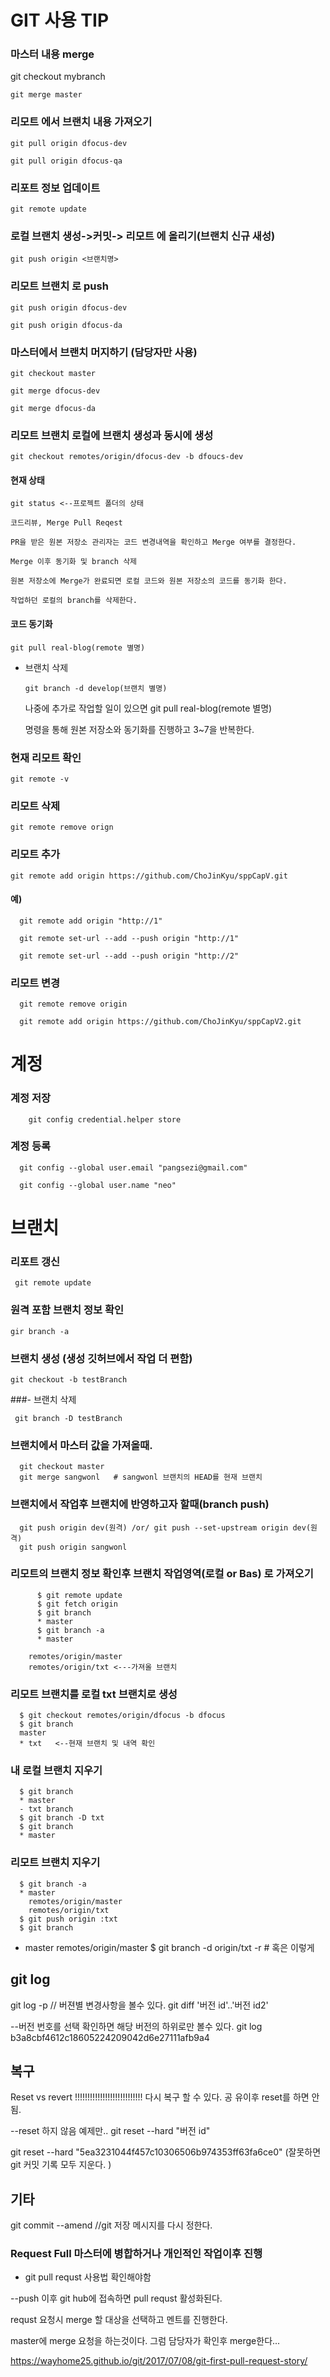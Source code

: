 # GIT 사용 TIP


### 마스터 내용 merge

  git checkout mybranch

    git merge master

### 리모트 에서 브랜치 내용 가져오기 

    git pull origin dfocus-dev

    git pull origin dfocus-qa

### 리포트 정보 업데이트 

    git remote update

### 로컬 브랜치 생성->커밋-> 리모트 에 올리기(브랜치 신규 새성)

    git push origin <브랜치명>

### 리모트 브랜치 로 push

    git push origin dfocus-dev

    git push origin dfocus-da

### 마스터에서 브랜치 머지하기 (담당자만 사용)

    git checkout master

    git merge dfocus-dev

    git merge dfocus-da

### 리모트 브랜치 로컬에 브랜치 생성과 동시에 생성

    git checkout remotes/origin/dfocus-dev -b dfoucs-dev


#### 현재 상태 

    git status <--프로젝트 폴더의 상태
  
    코드리뷰, Merge Pull Reqest

    PR을 받은 원본 저장소 관리자는 코드 변경내역을 확인하고 Merge 여부를 결정한다.

    Merge 이후 동기화 및 branch 삭제

    원본 저장소에 Merge가 완료되면 로컬 코드와 원본 저장소의 코드를 동기화 한다.

    작업하던 로컬의 branch를 삭제한다.

#### 코드 동기화
  
    git pull real-blog(remote 별명)

  - 브랜치 삭제
  
        git branch -d develop(브랜치 별명)

      나중에 추가로 작업할 일이 있으면 git pull real-blog(remote 별명) 
    
      명령을 통해 원본 저장소와 동기화를 진행하고 3~7을 반복한다.

### 현재 리모트 확인 

    git remote -v

### 리모트 삭제

    git remote remove orign 

### 리모트 추가 

    git remote add origin https://github.com/ChoJinKyu/sppCapV.git

#### 예)

      git remote add origin "http://1"
    
      git remote set-url --add --push origin "http://1"
    
      git remote set-url --add --push origin "http://2"

### 리모트 변경

      git remote remove origin 
    
      git remote add origin https://github.com/ChoJinKyu/sppCapV2.git



# 계정

### 계정 저장

        git config credential.helper store

### 계정 등록

      git config --global user.email "pangsezi@gmail.com"
    
      git config --global user.name "neo"


# 브랜치

### 리포트 갱신 

     git remote update 

### 원격 포함 브랜치 정보 확인

    gir branch -a

### 브랜치 생성 (생성 깃허브에서 작업 더 편함)

    git checkout -b testBranch

###- 브랜치 삭제

     git branch -D testBranch

### 브랜치에서 마스터 값을 가져올때.

      git checkout master
      git merge sangwonl   # sangwonl 브랜치의 HEAD를 현재 브랜치

### 브랜치에서 작업후 브랜치에 반영하고자 할때(branch push)

      git push origin dev(원격) /or/ git push --set-upstream origin dev(원격)
      git push origin sangwonl

### 리모트의 브랜치 정보 확인후 브랜치 작업영역(로컬 or Bas) 로 가져오기

          $ git remote update 
          $ git fetch origin
          $ git branch
          * master
          $ git branch -a
          * master

        remotes/origin/master
        remotes/origin/txt <---가져올 브랜치 


### 리모트 브랜치를 로컬 txt 브랜치로 생성 

      $ git checkout remotes/origin/dfocus -b dfocus   
      $ git branch    
      master
      * txt   <--현재 브랜치 및 내역 확인 

### 내 로컬 브랜치 지우기
      $ git branch
      * master
      - txt branch 
      $ git branch -D txt
      $ git branch
      * master
### 리모트 브랜치 지우기 
      $ git branch -a
      * master
        remotes/origin/master
        remotes/origin/txt
      $ git push origin :txt
      $ git branch
  * master
    remotes/origin/master
  $ git branch -d origin/txt -r   # 혹은 이렇게


## git log

  git log -p // 버젼별 변경사항을 볼수 있다.
  git diff '버전 id'..'버전 id2'

  --버전 번호를 선택 확인하면 해당 버전의 하위로만 볼수 있다.
  git log b3a8cbf4612c18605224209042d6e27111afb9a4


## 복구
  Reset vs revert   !!!!!!!!!!!!!!!!!!!!!!!!!!!
  다시 복구 할 수 있다. 공 유이후 reset를 하면 안됨.

  --reset 하지 않음 예제만..
  git reset --hard "버전 id" 

  git reset --hard "5ea3231044f457c10306506b974353ff63fa6ce0" (잘못하면 git 커밋 기록 모두 지운다. )

## 기타 
  git commit --amend //git 저장 메시지를 다시 정한다. 


### Request Full 마스터에 병합하거나 개인적인 작업이후 진행 

  - git pull requst 사용법 확인해야함

  --push 이후 git hub에 접속하면 pull requst 활성화된다.

  requst 요청시 merge 할 대상을 선택하고 멘트를 진행한다. 

  master에 merge 요청을 하는것이다. 그럼 담당자가 확인후 merge한다...

  https://wayhome25.github.io/git/2017/07/08/git-first-pull-request-story/

